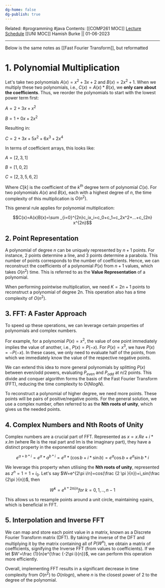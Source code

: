 ```yaml
---
dg-home: false
dg-publish: true
---
```

Related: #programming #java 
Contents: [[COMP261 MOC]]
[Lecture Schedule](https://ecs.wgtn.ac.nz/Courses/COMP261_2023T1/LectureSchedule)
[[UNI MOC]]
Hamish Burke || 01-06-2023
***

Below is the same notes as [[Fast Fourier Transform]], but reformatted

# 1. Polynomial Multiplication

Let's take two polynomials $A(x) = x^2 + 3x +2$ and $B(x) = 2x^2+1$. When we multiply these two polynomials, i.e., $C(x)=A(x)*B(x)$, we **only care about the coefficients**. Thus, we reorder the polynomials to start with the lowest power term first:

$A=2+3x+x^2$

$B=1+0x+2x^2$

Resulting in:

$C=2+3x+5x^2+6x^3+2x^4$

In terms of coefficient arrays, this looks like:

$A=[2,3,1]$

$B=[1,0,2]$

$C=[2,3,5,6,2]$

Where $C[k]$ is the coefficient of the $k^{th}$ degree term of polynomial $C(x)$. For two polynomials $A(x)$ and $B(x)$, each with a highest degree of $n$, the time complexity of this multiplication is $O(n^2)$.

This general rule applies for polynomial multiplication:

$$C(x)=A(x)B(x)=\sum _{i=0}^{2n}​c_i​x_i=c_0​+c_1​+c_2​x^2+...+c_{2n}​x^{2n}$$

## 2. Point Representation

A polynomial of degree $n$ can be uniquely represented by $n+1$ points. For instance, 2 points determine a line, and 3 points determine a parabola. This number of points corresponds to the number of coefficients. Hence, we can reconstruct the coefficients of a polynomial $P(x)$ from $n+1$ values, which takes $O(n^2)$ time. This is referred to as the **Value Representation** of a polynomial.

When performing pointwise multiplication, we need $K=2n+1$ points to reconstruct a polynomial of degree 2n. This operation also has a time complexity of $O(n^2)$.

## 3. FFT: A Faster Approach

To speed up these operations, we can leverage certain properties of polynomials and complex numbers.

For example, for a polynomial $P(x)=x^2$, the value of one point immediately implies the value of another, i.e., $P(x)=P(-x)$. For $P(x)=x^3$, we have $P(x)=-P(-x)$. In these cases, we only need to evaluate half of the points, from which we immediately know the value of the respective negative points.

We can extend this idea to more general polynomials by splitting $P(x)$ between even/odd powers, evaluating $P_{even}$ and $P_{odd}$ at $n/2$ points. This divide and conquer algorithm forms the basis of the Fast Fourier Transform (FFT), reducing the time complexity to $O(NlogN)$.

To reconstruct a polynomial of higher degree, we need more points. These points will be pairs of positive/negative points. For the general solution, we use a complex number, often referred to as the **Nth roots of unity**, which gives us the needed points.

## 4. Complex Numbers and Nth Roots of Unity

Complex numbers are a crucial part of FFT. Represented as $x=x.Re+i*x.Im$ (where Re is the real part and Im is the imaginary part), they have a distinct property in the exponential operation:

$$e^{a+b*i}=e^a*a^{b*i}=e^a*(\cos b + i*\sin b) = e^a\cos b + e^a\sin b*i$$

We leverage this property when utilising the **Nth roots of unity**, represented as $z^n=1=1+i_0$. Let's say $W=e^{2\pi i/n}=cos(\frac {2 \pi }{n})+i_sin(\frac {2\pi }{n})$, then

$$W^k=e^{k*2\pi i/n} for \ k=0,1,..,n-1$$

This allows us to resample points around a unit circle, maintaining ±pairs, which is beneficial in FFT.

## 5. Interpolation and Inverse FFT

We can map and store each point value in a matrix, known as a Discrete Fourier Transform matrix (DFT). By taking the inverse of the DFT and multiplying it by the matrix containing all of $P(W^n)$, we obtain a matrix of coefficients, signifying the Inverse FFT (from values to coefficients). If we let $W'=\frac {1}{n}e^{\frac {-2\pi i}{n}}$, we can perform this operation more efficiently.

Overall, implementing FFT results in a significant decrease in time complexity from $O(n^2)$ to $O(nlogn)$, where $n$ is the closest power of 2 to the degree of the polynomial.
